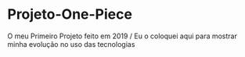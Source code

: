# Projeto-One-Piece
O meu Primeiro Projeto feito em 2019 / Eu o coloquei aqui para mostrar minha evolução no uso das tecnologias 

